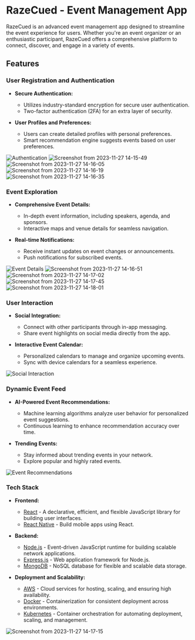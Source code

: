 # RazeCued - Event Management App

RazeCued is an advanced event management app designed to streamline the event experience for users. Whether you're an event organizer or an enthusiastic participant, RazeCued offers a comprehensive platform to connect, discover, and engage in a variety of events.

## Features

### User Registration and Authentication

- **Secure Authentication:**
  - Utilizes industry-standard encryption for secure user authentication.
  - Two-factor authentication (2FA) for an extra layer of security.

- **User Profiles and Preferences:**
  - Users can create detailed profiles with personal preferences.
  - Smart recommendation engine suggests events based on user preferences.

![Authentication](docs/images/authentication.gif)
![Screenshot from 2023-11-27 14-15-49](https://github.com/AtulRajput01/cued-solution/assets/92659293/09fc75a8-31d9-4f8f-af46-0b7629a88c36)
![Screenshot from 2023-11-27 14-16-05](https://github.com/AtulRajput01/cued-solution/assets/92659293/339c8d6f-657b-4f8f-b7b1-280fc99a38c6)
![Screenshot from 2023-11-27 14-16-19](https://github.com/AtulRajput01/cued-solution/assets/92659293/2b892e7a-3afa-42a3-a798-93f2e748489d)
![Screenshot from 2023-11-27 14-16-35](https://github.com/AtulRajput01/cued-solution/assets/92659293/582ada97-ad28-49c8-ac47-435215c3d197)
### Event Exploration

- **Comprehensive Event Details:**
  - In-depth event information, including speakers, agenda, and sponsors.
  - Interactive maps and venue details for seamless navigation.

- **Real-time Notifications:**
  - Receive instant updates on event changes or announcements.
  - Push notifications for subscribed events.

![Event Details](docs/images/event_details.gif)
![Screenshot from 2023-11-27 14-16-51](https://github.com/AtulRajput01/cued-solution/assets/92659293/9f4db1db-493f-47fc-b344-ae409ad89774)
![Screenshot from 2023-11-27 14-17-02](https://github.com/AtulRajput01/cued-solution/assets/92659293/66db2ce8-2f63-4130-8d52-ae0b6b7beb79)
![Screenshot from 2023-11-27 14-17-45](https://github.com/AtulRajput01/cued-solution/assets/92659293/b9024469-3cb9-44f1-9d69-265974128b27)
![Screenshot from 2023-11-27 14-18-01](https://github.com/AtulRajput01/cued-solution/assets/92659293/78dea4a9-d805-4532-ba53-9f369429ee43)
### User Interaction

- **Social Integration:**
  - Connect with other participants through in-app messaging.
  - Share event highlights on social media directly from the app.

- **Interactive Event Calendar:**
  - Personalized calendars to manage and organize upcoming events.
  - Sync with device calendars for a seamless experience.

![Social Interaction](docs/images/social_interaction.gif)

### Dynamic Event Feed

- **AI-Powered Event Recommendations:**
  - Machine learning algorithms analyze user behavior for personalized event suggestions.
  - Continuous learning to enhance recommendation accuracy over time.

- **Trending Events:**
  - Stay informed about trending events in your network.
  - Explore popular and highly rated events.

![Event Recommendations](docs/images/event_recommendations.gif)

### Tech Stack

- **Frontend:**
  - [React](https://reactjs.org/) - A declarative, efficient, and flexible JavaScript library for building user interfaces.
  - [React Native](https://reactnative.dev/) - Build mobile apps using React.

- **Backend:**
  - [Node.js](https://nodejs.org/) - Event-driven JavaScript runtime for building scalable network applications.
  - [Express.js](https://expressjs.com/) - Web application framework for Node.js.
  - [MongoDB](https://www.mongodb.com/) - NoSQL database for flexible and scalable data storage.

- **Deployment and Scalability:**
  - [AWS](https://aws.amazon.com/) - Cloud services for hosting, scaling, and ensuring high availability.
  - [Docker](https://www.docker.com/) - Containerization for consistent deployment across environments.
  - [Kubernetes](https://kubernetes.io/) - Container orchestration for automating deployment, scaling, and management.

![Screenshot from 2023-11-27 14-17-15](https://github.com/AtulRajput01/cued-solution/assets/92659293/a3480678-b14e-46ce-a63e-168690e0c1a1)


